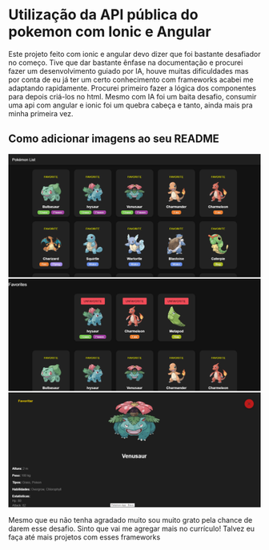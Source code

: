 # Utilização da API pública do pokemon com Ionic e Angular

Este projeto feito com ionic e angular devo dizer que foi bastante desafiador no começo.
Tive que dar bastante ênfase na documentação e procurei fazer um desenvolvimento guiado por IA, houve muitas dificuldades mas por conta de eu já ter um certo conhecimento com frameworks acabei me adaptando rapidamente. Procurei primeiro fazer a lógica dos componentes para depois criá-los no html. Mesmo com IA foi um baita desafio, consumir uma api com angular e ionic foi um quebra cabeça e tanto, ainda mais pra minha primeira vez.
## Como adicionar imagens ao seu README


![Imagem 1](src/public/imagem_lista.png)
![Imagem 2](src/public/imagem_lista_favoritos.png)
![Imagem 2](src/public/imagem_pokemon_card.png)



Mesmo que eu não tenha agradado muito sou muito grato pela chance de darem esse desafio.
Sinto que vai me agregar mais no currículo! Talvez eu faça até mais projetos com esses frameworks

